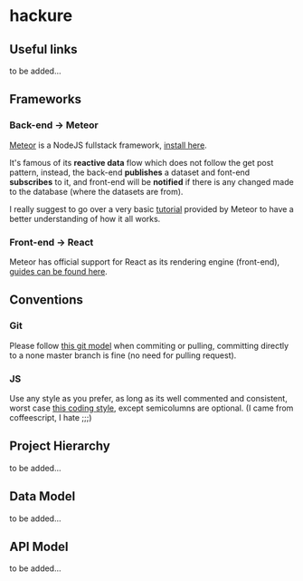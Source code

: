 # hackure

## Useful links

to be added...

## Frameworks

### Back-end -> Meteor

[Meteor](https://www.meteor.com) is a NodeJS fullstack framework, [install here](https://www.meteor.com/install).

It's famous of its **reactive data** flow which does not follow the get post pattern, instead, the back-end **publishes** a dataset and font-end **subscribes** to it, and front-end will be **notified** if there is any changed made to the database (where the datasets are from).

I really suggest to go over a very basic [tutorial](https://www.meteor.com/tutorials/react/creating-an-app) provided by Meteor to have a better understanding of how it all works.

### Front-end -> React

Meteor has official support for React as its rendering engine (front-end), [guides can be found here](https://guide.meteor.com/react.html).

## Conventions

### Git

Please follow [this git model](http://nvie.com/posts/a-successful-git-branching-model/) when commiting or pulling, committing directly to a none master branch is fine (no need for pulling request).

### JS

Use any style as you prefer, as long as its well commented and consistent, worst case [this coding style](https://github.com/elierotenberg/coding-styles/blob/master/es6.md), except semicolumns are optional. (I came from coffeescript, I hate ;;;)
 
## Project Hierarchy

to be added...

## Data Model

to be added...

## API Model

to be added...
